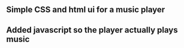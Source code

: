## Simple CSS and html ui for a music player

## Added javascript so the player actually plays music